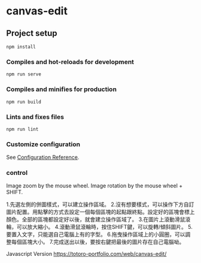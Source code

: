 # canvas-edit

## Project setup
```
npm install
```

### Compiles and hot-reloads for development
```
npm run serve
```

### Compiles and minifies for production
```
npm run build
```

### Lints and fixes files
```
npm run lint
```

### Customize configuration
See [Configuration Reference](https://cli.vuejs.org/config/).

### control
Image zoom by the mouse wheel.
Image rotation by the mouse wheel + SHIFT.

1.先選左側的併圖樣式，可以建立操作區域。
2.沒有想要樣式，可以操作下方自訂圖片配置。用點擊的方式去設定一個每個區塊的起點跟終點。設定好的區塊會標上顏色。全部的區塊都設定好以後，就會建立操作區域了。
3.在圖片上滾動滑鼠滾輪，可以放大縮小。
4.滾動滑鼠滾輪時，按住SHIFT鍵，可以旋轉/傾斜圖片。
5.要置入文字，只能選自己電腦上有的字型。
6.拖曳操作區域上的小圓圈，可以調整每個區塊大小。
7.完成送出以後，要按右鍵把最後的圖片存在自己電腦呦。

Javascript Version
https://totoro-portfolio.com/web/canvas-edit/



